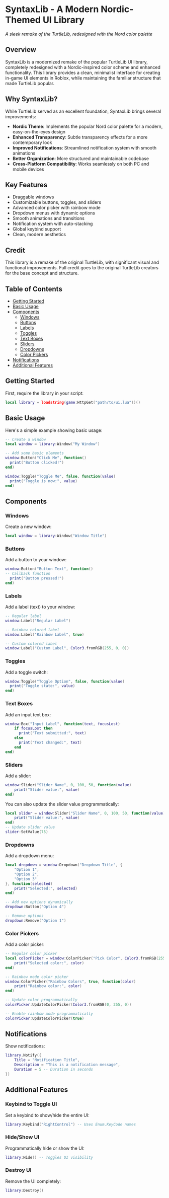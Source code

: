 # SyntaxLib - A Modern Nordic-Themed UI Library
*A sleek remake of the TurtleLib, redesigned with the Nord color palette*

## Overview
SyntaxLib is a modernized remake of the popular TurtleLib UI library, completely redesigned with a Nordic-inspired color scheme and enhanced functionality. This library provides a clean, minimalist interface for creating in-game UI elements in Roblox, while maintaining the familiar structure that made TurtleLib popular.

## Why SyntaxLib?
While TurtleLib served as an excellent foundation, SyntaxLib brings several improvements:

- **Nordic Theme**: Implements the popular Nord color palette for a modern, easy-on-the-eyes design
- **Enhanced Transparency**: Subtle transparency effects for a more contemporary look
- **Improved Notifications**: Streamlined notification system with smooth animations
- **Better Organization**: More structured and maintainable codebase
- **Cross-Platform Compatibility**: Works seamlessly on both PC and mobile devices

## Key Features
- Draggable windows
- Customizable buttons, toggles, and sliders
- Advanced color picker with rainbow mode
- Dropdown menus with dynamic options
- Smooth animations and transitions
- Notification system with auto-stacking
- Global keybind support
- Clean, modern aesthetics

## Credit
This library is a remake of the original TurtleLib, with significant visual and functional improvements. Full credit goes to the original TurtleLib creators for the base concept and structure.

## Table of Contents
- [Getting Started](#getting-started)
- [Basic Usage](#basic-usage)
- [Components](#components)
  - [Windows](#windows)
  - [Buttons](#buttons)
  - [Labels](#labels)
  - [Toggles](#toggles)
  - [Text Boxes](#text-boxes)
  - [Sliders](#sliders)
  - [Dropdowns](#dropdowns)
  - [Color Pickers](#color-pickers)
- [Notifications](#notifications)
- [Additional Features](#additional-features)

## Getting Started

First, require the library in your script:

```lua
local library = loadstring(game:HttpGet("path/to/ui.lua"))()
```

## Basic Usage

Here's a simple example showing basic usage:

```lua
-- Create a window
local window = library:Window("My Window")

-- Add some basic elements
window:Button("Click Me", function()
  print("Button clicked!")
end)

window:Toggle("Toggle Me", false, function(value)
  print("Toggle is now:", value)
end)
```

## Components

### Windows

Create a new window:
```lua
local window = library:Window("Window Title")
```

### Buttons

Add a button to your window:
```lua
window:Button("Button Text", function()
-- Callback function
  print("Button pressed!")
end)
```

### Labels

Add a label (text) to your window:
```lua
-- Regular label
window:Label("Regular Label")

-- Rainbow colored label
window:Label("Rainbow Label", true)

-- Custom colored label
window:Label("Custom Label", Color3.fromRGB(255, 0, 0))
```

### Toggles

Add a toggle switch:
```lua
window:Toggle("Toggle Option", false, function(value)
  print("Toggle state:", value)
end)
```

### Text Boxes

Add an input text box:
```lua
window:Box("Input Label", function(text, focusLost)
    if focusLost then
      print("Text submitted:", text)
    else
      print("Text changed:", text)
    end 
end)
```

### Sliders

Add a slider:
```lua
window:Slider("Slider Name", 0, 100, 50, function(value)
    print("Slider value:", value)
end)
```

You can also update the slider value programmatically:
```lua
local slider = window:Slider("Slider Name", 0, 100, 50, function(value)
    print("Slider value:", value)
end)
-- Update slider value
slider:SetValue(75)
```

### Dropdowns

Add a dropdown menu:
```lua
local dropdown = window:Dropdown("Dropdown Title", {
    "Option 1",
    "Option 2",
    "Option 3"
}, function(selected)
    print("Selected:", selected)
end)

-- Add new options dynamically
dropdown:Button("Option 4")

-- Remove options
dropdown:Remove("Option 1")
```

### Color Pickers

Add a color picker:
```lua
-- Regular color picker
local colorPicker = window:ColorPicker("Pick Color", Color3.fromRGB(255, 0, 0), function(color)
    print("Selected color:", color)
end)

-- Rainbow mode color picker
window:ColorPicker("Rainbow Colors", true, function(color)
    print("Rainbow color:", color)
end)

-- Update color programmatically
colorPicker:UpdateColorPicker(Color3.fromRGB(0, 255, 0))

-- Enable rainbow mode programmatically
colorPicker:UpdateColorPicker(true)
```

## Notifications

Show notifications:
```lua
library.Notify({
    Title = "Notification Title",
    Description = "This is a notification message",
    Duration = 5 -- Duration in seconds
})
```

## Additional Features

### Keybind to Toggle UI

Set a keybind to show/hide the entire UI:
```lua
library:Keybind("RightControl") -- Uses Enum.KeyCode names
```

### Hide/Show UI

Programmatically hide or show the UI:
```lua
library:Hide() -- Toggles UI visibility
```

### Destroy UI

Remove the UI completely:
```lua
library:Destroy()
```
